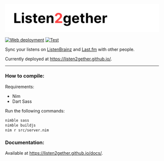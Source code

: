 ![Listen2gether](public/assets/banner.png)

[![Web deployment](https://github.com/Listen2gether/Listen2gether.github.io/actions/workflows/web.yml/badge.svg)](https://github.com/Listen2gether/Listen2gether.github.io/actions/workflows/web.yml)
[![Test](https://github.com/Listen2gether/Listen2gether.github.io/actions/workflows/test.yml/badge.svg)](https://github.com/Listen2gether/Listen2gether.github.io/actions/workflows/test.yml)

Sync your listens on [ListenBrainz](https://listenbrainz.org) and [Last.fm](https://last.fm) with other people.

Currently deployed at https://listen2gether.github.io/.

---

### How to compile:

Requirements:
 - Nim
 - Dart Sass

Run the following commands:
```
nimble sass
nimble buildjs
nim r src/server.nim
```

### Documentation:

Available at https://listen2gether.github.io/docs/.
